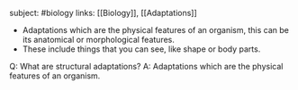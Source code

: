 subject: #biology
links: [[Biology]], [[Adaptations]]
- Adaptations which are the physical features of an organism, this can be its anatomical or morphological features. 
- These include things that you can see, like shape or body parts.

Q: What are structural adaptations?
A: Adaptations which are the physical features of an organism.
<!--ID: 1623103366674-->

